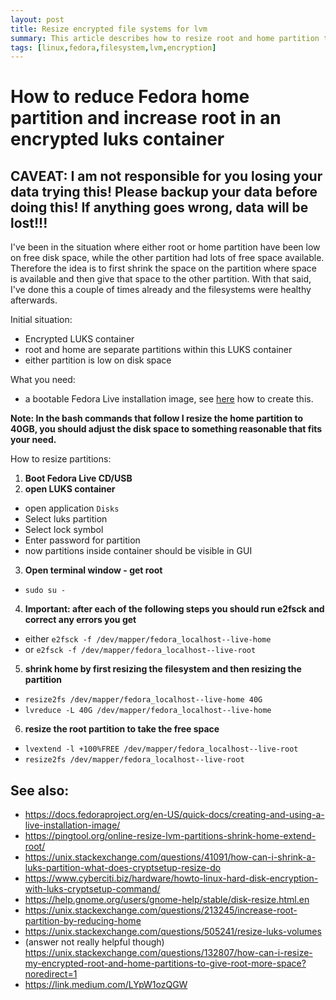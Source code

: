 ```yaml
---
layout: post
title: Resize encrypted file systems for lvm 
summary: This article describes how to resize root and home partition to reliably resize file system without destroying data 
tags: [linux,fedora,filesystem,lvm,encryption]
---
```


How to reduce Fedora home partition and increase root in an encrypted luks container
===

CAVEAT: I am not responsible for you losing your data trying this! Please backup your data before doing this! If anything goes wrong, data will be lost!!!
---

I've been in the situation where either root or home partition have been low on free disk space, while the other partition had lots of free space available. Therefore the idea is to first shrink the space on the partition where space is available and then give that space to the other partition.
With that said, I've done this a couple of times already and the filesystems were healthy afterwards.

Initial situation:
* Encrypted LUKS container
* root and home are separate partitions within this LUKS container
* either partition is low on disk space

What you need:
* a bootable Fedora Live installation image, see [here](https://docs.fedoraproject.org/en-US/quick-docs/creating-and-using-a-live-installation-image/) how to create this.

**Note: In the bash commands that follow I resize the home partition to 40GB, you should adjust the disk space to something reasonable that fits your need.**

How to resize partitions:

1. **Boot Fedora Live CD/USB**
2. **open LUKS container**
  * open application `Disks`
  * Select luks partition
  * Select lock symbol
  * Enter password for partition
  * now partitions inside container should be visible in GUI
3. **Open terminal window - get root**
  * `sudo su -`
4. **Important: after each of the following steps you should run e2fsck and correct any errors you get**
  * either `e2fsck -f /dev/mapper/fedora_localhost--live-home`
  * or `e2fsck -f /dev/mapper/fedora_localhost--live-root`
5. **shrink home by first resizing the filesystem and then resizing the partition**
  * `resize2fs /dev/mapper/fedora_localhost--live-home 40G`
  * `lvreduce -L 40G /dev/mapper/fedora_localhost--live-home`
6. **resize the root partition to take the free space**
  * `lvextend -l +100%FREE /dev/mapper/fedora_localhost--live-root`
  * `resize2fs /dev/mapper/fedora_localhost--live-root`

See also:
---
* https://docs.fedoraproject.org/en-US/quick-docs/creating-and-using-a-live-installation-image/
* https://pingtool.org/online-resize-lvm-partitions-shrink-home-extend-root/
* https://unix.stackexchange.com/questions/41091/how-can-i-shrink-a-luks-partition-what-does-cryptsetup-resize-do
* https://www.cyberciti.biz/hardware/howto-linux-hard-disk-encryption-with-luks-cryptsetup-command/
* https://help.gnome.org/users/gnome-help/stable/disk-resize.html.en
* https://unix.stackexchange.com/questions/213245/increase-root-partition-by-reducing-home
* https://unix.stackexchange.com/questions/505241/resize-luks-volumes
* (answer not really helpful though) https://unix.stackexchange.com/questions/132807/how-can-i-resize-my-encrypted-root-and-home-partitions-to-give-root-more-space?noredirect=1
* https://link.medium.com/LYpW1ozQGW

